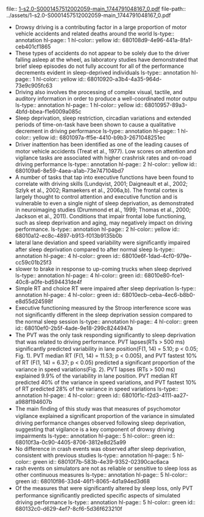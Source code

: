 file:: [1-s2.0-S0001457512002059-main_1744791048167_0.pdf](../assets/1-s2.0-S0001457512002059-main_1744791048167_0.pdf)
file-path:: ../assets/1-s2.0-S0001457512002059-main_1744791048167_0.pdf

- Drowsy driving is a contributing factor in a large proportion of motor vehicle accidents and related deaths around the world 
  ls-type:: annotation
  hl-page:: 1
  hl-color:: yellow
  id:: 680108d9-4e96-441a-8fa1-ceb401cf1865
- These types of accidents do not appear to be solely due to the driver falling asleep at the wheel, as laboratory studies have demonstrated that brief sleep episodes do not fully account for all of the performance decrements evident in sleep-deprived individuals
  ls-type:: annotation
  hl-page:: 1
  hl-color:: yellow
  id:: 68010920-a3b4-4a35-964d-73e9c905fc63
- Driving also involves the processing of complex visual, tactile, and auditory information in order to produce a well-coordinated motor outpu
  ls-type:: annotation
  hl-page:: 1
  hl-color:: yellow
  id:: 68010957-89a3-4bfd-bbea-f1e6009a085c
- Sleep deprivation, sleep restriction, circadian variations and extended periods of time-on-task have been shown to cause a qualitative decrement in driving performance
  ls-type:: annotation
  hl-page:: 1
  hl-color:: yellow
  id:: 6801097a-ff5e-4410-b9b3-2671048251ec
- Driver inattention has been identiﬁed as one of the leading causes of motor vehicle accidents (Treat et al., 1977). Low scores on attention and vigilance tasks are associated with higher crashrisk rates and on-road driving performance
  ls-type:: annotation
  hl-page:: 2
  hl-color:: yellow
  id:: 680109a6-8e59-4aea-a1ab-73e747104bd7
- A number of tasks that tap into executive functions have been found to correlate with driving skills (Lundqvist, 2001; Daigneault et al., 2002; Szlyk et al., 2002; Ramaekers et al., 2006a,b). The frontal cortex is largely thought to control attention and executive function and is vulnerable to even a single night of sleep deprivation, as demonstrated in neuroimaging studies (Drummond et al., 1999; Thomas et al., 2000; Jackson et al., 2011). Conditions that impair frontal lobe functioning, such as sleep deprivation and aging, may negatively impact on driving performance.
  ls-type:: annotation
  hl-page:: 2
  hl-color:: yellow
  id:: 68010a12-ec8c-4897-b913-f013b9135b0b
- lateral lane deviation and speed variability were signiﬁcantly impaired after sleep deprivation compared to after normal sleep
  ls-type:: annotation
  hl-page:: 4
  hl-color:: green
  id:: 68010e6f-1dad-4cf0-979e-cc59c01b25f3
- slower to brake in response to up-coming trucks when sleep deprived
  ls-type:: annotation
  hl-page:: 4
  hl-color:: green
  id:: 68010e80-fce1-40c8-a0fe-bd594431de4f
- Simple RT and choice RT were impaired after sleep deprivation
  ls-type:: annotation
  hl-page:: 4
  hl-color:: green
  id:: 68010ecb-ceba-4ec6-b8b0-e8d55d24598f
- Executive functioning measured by the Stroop interference score was not signiﬁcantly different in the sleep deprivation session compared to the normal sleep session
  ls-type:: annotation
  hl-page:: 4
  hl-color:: green
  id:: 68010ef0-2b5f-4ade-9e18-299c8244947a
- The PVT was the only task responding signiﬁcantly to sleep deprivation that was related to driving performance. PVT lapses(RTs > 500 ms) signiﬁcantly predicted variability in lane position(F(1, 14) = 5.10; p < 0.05; Fig. 1). PVT median RT (F(1, 14) = 11.53; p < 0.005), and PVT fastest 10% of RT (F(1, 14) = 6.37; p < 0.05) predicted a signiﬁcant proportion of the variance in speed variations(Fig. 2). PVT lapses (RTs > 500 ms) explained 9.9% of the variability in lane position. PVT median RT predicted 40% of the variance in speed variations, and PVT fastest 10% of RT predicted 28% of the variance in speed variations
  ls-type:: annotation
  hl-page:: 4
  hl-color:: green
  id:: 68010f1c-f2d3-4111-aa27-a988f194607b
- The main ﬁnding of this study was that measures of psychomotor vigilance explained a signiﬁcant proportion of the variance in simulated driving performance changes observed following sleep deprivation, suggesting that vigilance is a key component of drowsy driving impairments
  ls-type:: annotation
  hl-page:: 5
  hl-color:: green
  id:: 68010f3a-0c90-4405-8706-3812e8d25a99
- No difference in crash events was observed after sleep deprivation, consistent with previous studies
  ls-type:: annotation
  hl-page:: 5
  hl-color:: green
  id:: 68010f7b-583b-4e39-9352-02390cac6aca
- rash events on simulators are not as reliable or sensitive to sleep loss as other continuous measures
  ls-type:: annotation
  hl-page:: 5
  hl-color:: green
  id:: 68010f86-33d4-46f1-8065-4d1a94ed3d68
- Of the measures that were signiﬁcantly altered by sleep loss, only PVT performance signiﬁcantly predicted speciﬁc aspects of simulated driving performance
  ls-type:: annotation
  hl-page:: 5
  hl-color:: green
  id:: 680132c0-d629-4ef7-8cf6-5d36f623210f